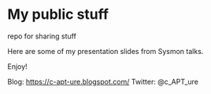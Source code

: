 # My public stuff
repo for sharing stuff

Here are some of my presentation slides from Sysmon talks.

Enjoy!

Blog: https://c-apt-ure.blogspot.com/
Twitter: @c_APT_ure
